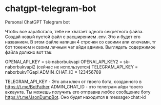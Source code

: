 # chatgpt-telegram-bot
Personal ChatGPT Telegram bot

Чтобы все заработало, тебе не хватает одного секретного файла. Создай новый пустой файл с расширением .env. Это и будет его названием. 
В этом файле напиши 4 строчки со своими апи ключами, тг бот токеном и своим личным чат айди админа. Выглядеть содержимое файла должно вот так:

OPENAI_API_KEY = sk-naborbukvapi
OPENAI_API_KEY2 = sk-naborbukvapi2 (сейчас не используется)
TELEGRAM_API_KEY = naborbukvTGapi
ADMIN_CHAT_ID = 123456789

TELEGRAM_API_KEY - Это апи ключ от твоего бота, созданного в https://t.me/BotFather
ADMIN_CHAT_ID - это телеграм айди твоего аккаунта. Ты можешь получить его отправив любое сообщение боту https://t.me/JsonDumpBot. Оно будет находится в message>chat>id
